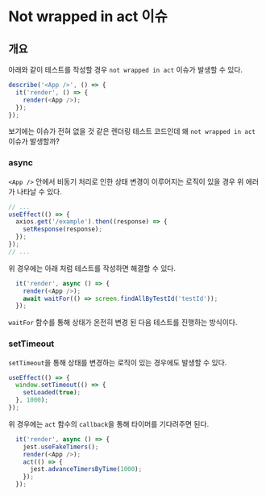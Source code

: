# Not wrapped in act 이슈
## 개요
아래와 같이 테스트를 작성할 경우 ```not wrapped in act``` 이슈가 발생할 수 있다.
```javascript
describe('<App />', () => {
  it('render', () => {
    render(<App />);
  });
});
```
보기에는 이슈가 전혀 없을 것 같은 렌더링 테스트 코드인데 왜 ```not wrapped in act``` 이슈가 발생할까?  
### async
```<App />``` 안에서 비동기 처리로 인한 상태 변경이 이루어지는 로직이 있을 경우 위 에러가 나타날 수 있다.
```javascript
// ...
useEffect(() => {
  axios.get('/example').then((response) => {
    setResponse(response);
  });
});
// ...
```
위 경우에는 아래 처럼 테스트를 작성하면 해결할 수 있다.
```javascript
  it('render', async () => {
    render(<App />);
    await waitFor(() => screen.findAllByTestId('testId'));
  });
```
```waitFor``` 함수를 통해 상태가 온전히 변경 된 다음 테스트를 진행하는 방식이다.
### setTimeout
```setTimeout```을 통해 상태를 변경하는 로직이 있는 경우에도 발생할 수 있다.
```javascript
useEffect(() => {
  window.setTimeout(() => {
    setLoaded(true);
  }, 1000);
});
```
위 경우에는 ```act``` 함수의 ```callback```을 통해 타이머를 기다려주면 된다.
```javascript
  it('render', async () => {
    jest.useFakeTimers();
    render(<App />);
    act(() => {
      jest.advanceTimersByTime(1000);
    });
  });
```